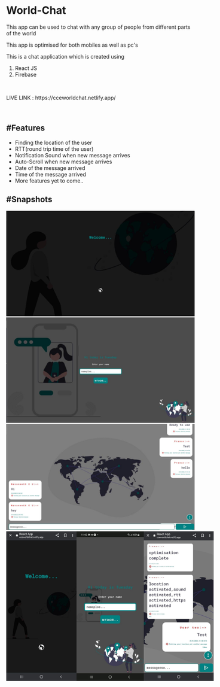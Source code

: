 <h1>World-Chat</h1>
<p>This app can be used to chat with any group of people from different parts of the world</p>
<p>This app is optimised for both mobiles as well as pc's</p>
<p>This is a chat application which is created using<br>
  <ol>
    <li>React JS</li>
    <li>Firebase</li>
  </ol>
</p>
<br>
<p></b>LIVE LINK : https://cceworldchat.netlify.app/</b></p>
<br>
<h2>#Features</h2>
<ul>
  <li>Finding the location of the user</li>
  <li>RTT(round trip time of the user)</li>
  <li>Notification Sound when new message arrives</li>
  <li>Auto-Scroll when new message arrives</li>
  <li>Date of the message arrived</li>
  <li>Time of the message arrived</li>
  <li>More features yet to come..</li>
</ul>
<h2>#Snapshots</h2>
<img src="./src/images/loadingscreen.jpg">
<img src="./src/images/userinput.jpg">
<img src="./src/images/chatwindow.jpg">
<div style="display:flex;justify-content:space-between">
  <img src="./src/images/mobileloading.jpg" style="height:400px;">
  <img src="./src/images/mobileuserinput.jpg" style="height:400px;">
  <img src="./src/images/mobilechatwindow.jpg" style="height:400px;">
</div>
